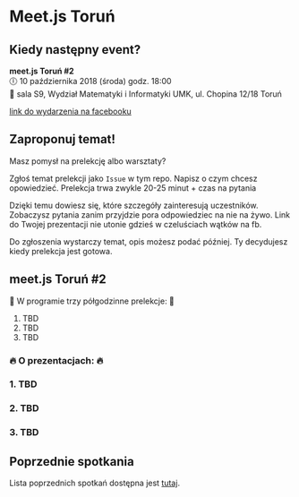 # Meet.js Toruń

## Kiedy następny event?
**meet.js Toruń #2**  
🕕 10 października 2018 (środa) godz. 18:00  
📍 sala S9, Wydział Matematyki i Informatyki UMK, ul. Chopina 12/18 Toruń

[link do wydarzenia na facebooku](TBD)

## Zaproponuj temat!
Masz pomysł na prelekcję albo warsztaty? 

Zgłoś temat prelekcji jako `Issue` w tym repo. Napisz o czym chcesz opowiedzieć.
Prelekcja trwa zwykle 20-25 minut + czas na pytania

Dzięki temu dowiesz się, które szczegóły zainteresują uczestników.
Zobaczysz pytania zanim przyjdzie pora odpowiedziec na nie na żywo.
Link do Twojej prezentacji nie utonie gdzieś w czeluściach wątków na fb.

Do zgłoszenia wystarczy temat, opis możesz podać później. Ty decydujesz kiedy prelekcja jest gotowa.

## meet.js Toruń #2

🎤 W programie trzy półgodzinne prelekcje: 🎤
1. TBD
2. TBD
3. TBD

### 🔥 O prezentacjach: 🔥

### 1. TBD
### 2. TBD
### 3. TBD

## Poprzednie spotkania
Lista poprzednich spotkań dostępna jest [tutaj](previous.md).
